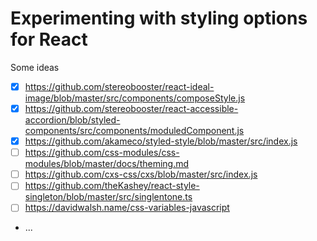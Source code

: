 # Experimenting with styling options for React

Some ideas

- [x] https://github.com/stereobooster/react-ideal-image/blob/master/src/components/composeStyle.js
- [x] https://github.com/stereobooster/react-accessible-accordion/blob/styled-components/src/components/moduledComponent.js
- [x] https://github.com/akameco/styled-style/blob/master/src/index.js
- [ ] https://github.com/css-modules/css-modules/blob/master/docs/theming.md
- [ ] https://github.com/cxs-css/cxs/blob/master/src/index.js
- [ ] https://github.com/theKashey/react-style-singleton/blob/master/src/singlentone.ts
- [ ] https://davidwalsh.name/css-variables-javascript
- ...

